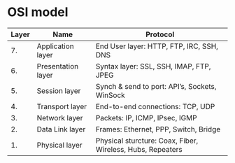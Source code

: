 # OSI model

| Layer | Name               | Protocol                                                   |
|-------|--------------------|------------------------------------------------------------|
| 7\.   | Application layer  | End User layer: HTTP, FTP, IRC, SSH, DNS                   |
| 6\.   | Presentation layer | Syntax layer: SSL, SSH, IMAP, FTP, JPEG                    |
| 5\.   | Session layer      | Synch & send to port: API’s, Sockets, WinSock              |
| 4\.   | Transport layer    | End-to-end connections: TCP, UDP                           |
| 3\.   | Network layer      | Packets: IP, ICMP, IPsec, IGMP                             |
| 2\.   | Data Link layer    | Frames: Ethernet, PPP, Switch, Bridge                      |
| 1\.   | Physical layer     | Physical sturcture: Coax, Fiber, Wireless, Hubs, Repeaters |
